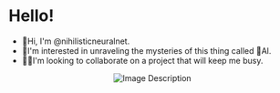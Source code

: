  # Hello!

* 👋Hi, I'm @nihilisticneuralnet.<br>
* 🔭I'm interested in unraveling the mysteries of this thing called 🤖Al.<br>
* 👨‍💻I'm looking to collaborate on a project that will keep me busy.<br>

<!---
nihilisticneuralnet/nihilisticneuralnet is a ✨ special ✨ repository because its `README.md` (this file) appears on your GitHub profile.
You can click the Preview link to take a look at your changes.
--->

<p align="center">
  <img src="https://github.com/nihilisticneuralnet/nihilisticneuralnet/assets/138315505/deb93d5f-1409-4b64-ba5c-9185f9c95566" alt="Image Description">
</p>
